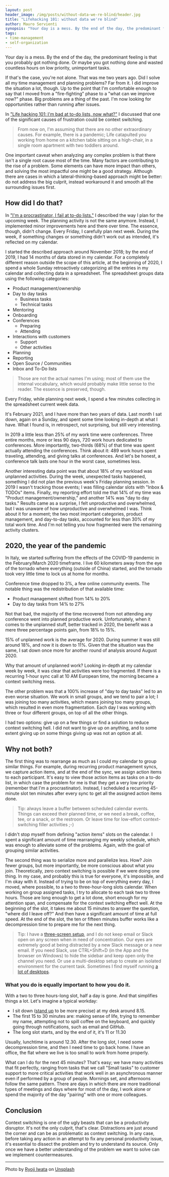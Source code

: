 ```yaml
---
layout: post
header_image: /img/posts/without-data-we-re-blind/header.jpg
title: "Lifehacking 101: without data we're blind"
author: Mauro Servienti
synopsis: "Your day is a mess. By the end of the day, the predominant feeling is that you probably got nothing done. Before trying to address any problem, it's essential to understand which issues we're facing."
tags:
- time-management
- self-organization
---
```


Your day is a mess. By the end of the day, the predominant feeling is that you probably got nothing done. Or maybe you got nothing done and wasted countless hours on low priority, unimportant tasks.

If that's the case, you're not alone. That was me two years ago. Did I solve all my time management and planning problems? Far from it. I did improve the situation a lot, though. Up to the point that I'm comfortable enough to say that I moved from a "fire-fighting" phase to a "what can we improve now?" phase. Big problems are a thing of the past. I'm now looking for opportunities rather than running after issues.

In ["Life hacking 101: I'm bad at to-do lists, now what?"](https://milestone.topics.it/2021/02/19/bad-at-to-do-lists-now-what.html) I discussed that one of the significant causes of frustration could be context switching. 

> From now on, I'm assuming that there are no other extraordinary causes. For example, there is a pandemic; Life catapulted you working from home on a kitchen table sitting on a high-chair, in a single room apartment with two toddlers around.

One important caveat when analyzing any complex problem is that there isn't a single root cause most of the time. Many factors are contributing to the rise of a problem. Some elements can have more impact than others, and solving the most impactful one might be a good strategy. Although there are cases in which a lateral-thinking-based approach might be better: do not address the big culprit, instead workaround it and smooth all the surrounding issues first.

## How did I do that?

In ["I'm a procrastinator, I fail at to-do lists."](https://milestone.topics.it/2019/01/23/i-m-a-procrastinator-i-fail-at-to-do-lists.html) I described the way I plan for the upcoming week. The planning activity is not the same anymore. Instead, I implemented minor improvements here and there over time. The essence, though, didn't change. Every Friday, I carefully plan next week. During the week, if something changes or something didn't work out as intended, it's reflected on my calendar.

I started the described approach around November 2018; by the end of 2019, I had 14 months of data stored in my calendar. For a completely different reason outside the scope of this article, at the beginning of 2020, I spend a whole Sunday retroactively categorizing all the entries in my calendar and collecting data in a spreadsheet. The spreadsheet groups data using the following categories:

- Product management/ownership
- Day to day tasks
  - Business tasks 
  - Technical tasks 
- Mentoring 
- Onboarding 
- Conferences
  - Preparing
  - Attending
- Interactions with customers
  - Support
  - Other activities
- Planning
- Reporting
- Open Source / Communities 
- Inbox and To-Do lists

> Those are not the actual names I'm using; most of them use the internal vocabulary, which would probably make little sense to the reader. The essence is preserved, though.

Every Friday, while planning next week, I spend a few minutes collecting in the spreadsheet current week data.

It's February 2021, and I have more than two years of data. Last month I sat down, again on a Sunday, and spent some time looking in-depth at what I have. What I found is, in retrospect, not surprising, but still very interesting.

In 2019 a little less than 25% of my work time were conferences. Three entire months, more or less 90 days, 720 work hours dedicated to conferences. More importantly, two-thirds (68%) of that time was spent actually attending the conferences. Think about it: 489 work hours spent traveling, attending, and giving talks at conferences. And let's be honest, a conference talk lasts one hour in the worst case, sometimes less.

Another interesting data point was that about 18% of my workload was unplanned activities. During the week, unexpected tasks happened, something I did not plan the previous week's Friday planning session. In 2019 I wasn't tracking those events; I was filling calendar slots with "Inbox & TODOs" items. Finally, my reporting effort told me that 14% of my time was "Product management/ownership," and another 14% was "day to day tasks."
Results came as a surprise, I felt unproductive and overwhelmed, but I was unaware of how unproductive and overwhelmed I was. Think about it for a moment; the two most important categories, product management, and day-to-day tasks, accounted for less than 30% of my total work time. And I'm not telling you how fragmented were the remaining activity clusters.
 
## 2020, the year of the pandemic

In Italy, we started suffering from the effects of the COVID-19 pandemic in the February/March 2020 timeframe. I live 60 kilometers away from the eye of the tornado where everything (outside of China) started, and the tornado took very little time to lock us at home for months.

Conference time dropped to 3%, a few online community events. The notable thing was the redistribution of that available time:

- Product management shifted from 14% to 20%
- Day to day tasks from 14% to 27%

Not that bad, the majority of the time recovered from not attending any conference went into planned productive work. Unfortunately, when it comes to the unplanned stuff, better tracked in 2020, the benefit was a mere three percentage points gain, from 18% to 15%.

15% of unplanned work is the average for 2020. During summer it was still around 18%, and now it is down to 11%. Given that the situation was the same, I sat down once more for another round of analysis around August 2020.

Why that amount of unplanned work? Looking in-depth at my calendar week by week, it was clear that activities were too fragmented. If there is a recurring 1-hour sync call at 10 AM European time, the morning became a context switching mess.

The other problem was that a 100% increase of "day to day tasks" led to an even worse situation. We work in small groups, and we tend to pair a lot; I was joining too many activities, which means joining too many groups, which resulted in even more fragmentation. Each day I was working with three or four different groups, on top of all the other things.

I had two options: give up on a few things or find a solution to reduce context switching hell. I did not want to give up on anything, and to some extent giving up on some things giving up was not an option at all.

## Why not both?

The first thing was to rearrange as much as I could my calendar to group similar things. For example, during recurring product management syncs, we capture action items, and at the end of the sync, we assign action items to each participant. It's easy to view those action items as tasks on a to-do list, in which case the problem for me is that they get a very low priority (remember that I'm a procrastinator). Instead, I scheduled a recurring 45-minute slot ten minutes after every sync to get all the assigned action items done.

> Tip: always leave a buffer between scheduled calendar events. Things can exceed their planned time, or we need a break, coffee, tee, or a snack, or the restroom. Or leave time for low-effort context-switching filler activities ;-)

I didn't stop myself from defining "action items" slots on the calendar. I spent a significant amount of time rearranging my weekly schedule, which was enough to alleviate some of the problems. Again, with the goal of grouping similar activities.

The second thing was to serialize more and parallelize less. How? Join fewer groups, but more importantly, be more conscious about what you join. Theoretically, zero context switching is possible if we were doing one thing. In my case, and probably this is true for everyone, it's impossible, and I'm okay with it. Instead of trying to be on top of everything every day, I moved, where possible, to a two to three-hour-long slots calendar. When working on group assigned tasks, I try to allocate to each task two to three hours. Those are long enough to get a lot done, short enough for my attention span, and compensate for the context switching effect well. At the beginning of the slot, it takes me about 15 minutes to answer the question, "where did I leave off?" And then have a significant amount of time at full speed. At the end of the slot, the ten or fifteen minutes buffer works like a decompression time to prepare me for the next thing. 

> Tip: I have a [three-screen setup](https://twitter.com/mauroservienti/status/1298610873179746304), and I do not keep email or Slack open on any screen when in need of concentration. Our eyes are extremely good at being distracted by a new Slack message or a new email. If you need Slack, use CTRL+Shift+D (in the App and the browser on Windows) to hide the sidebar and keep open only the channel you need. Or use a multi-desktop setup to create an isolated environment for the current task. Sometimes I find myself running [a lot of desktops](https://twitter.com/mauroservienti/status/1303619535593930752).

### What you do is equally important to how you do it.

With a two to three hours-long slot, half a day is gone. And that simplifies things a lot. Let's imagine a typical workday:

- I sit down ([stand up](https://milestone.topics.it/2015/07/01/on-working-standing-up.html) to be more precise) at my desk around 8.15.
- The first 15 to 30 minutes are: making sense of life, trying to remember my name, attempting not to spill coffee on the keyboard, and quickly going through notifications, such as email and GitHub.
- The long slot starts, and by the end of it, it's 11 or 11.30

Usually, lunchtime is around 12.30. After the long slot, I need some decompression time, and then I need time to go back home. I have an office, the flat where we live is too small to work from home properly.

What can I do for the next 45 minutes? That's easy; we have many activities that fit perfectly, ranging from tasks that we call "Small tasks" to customer support to more critical activities that work well in an asynchronous manner even if performed by a group of people. Mornings set, and afternoons follow the same pattern. There are days in which there are more traditional types of meetings and days where for most of the day, I work alone or spend the majority of the day "pairing" with one or more colleagues.

## Conclusion

Context switching is one of the ugly beasts that can be a productivity disruptor. It's not the only culprit, that's clear. Distractions are just around the corner and can be as problematic as context switching. In any case, before taking any action in an attempt to fix any personal productivity issue, it's essential to dissect the problem and try to understand its source. Only once we have a better understanding of the problem we want to solve can we implement countermeasures.

---

<span>Photo by <a href="https://unsplash.com/@ryoji__iwata?utm_source=unsplash&amp;utm_medium=referral&amp;utm_content=creditCopyText">Ryoji Iwata</a> on <a href="https://unsplash.com/s/photos/blind?utm_source=unsplash&amp;utm_medium=referral&amp;utm_content=creditCopyText">Unsplash</a></span>
